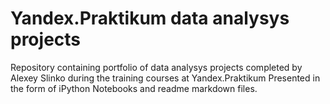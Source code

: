 # Yandex.Praktikum data analysys projects
Repository containing portfolio of data analysys projects completed by Alexey Slinko during the training courses at Yandex.Praktikum Presented in the form of iPython Notebooks and readme markdown files. 
